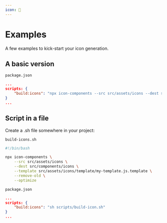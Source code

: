 ```yaml
---
icon: 🚀
---
```


# Examples

A few examples to kick-start your icon generation.


## A basic version

`package.json`

```json
...
scripts: {
    "build:icons": "npx icon-components --src src/assets/icons --dest src/components/icons --type vue"
}
...
```

## Script in a file

Create a .sh file somewhere in your project:

`build-icons.sh`

```bash
#!/bin/bash

npx icon-components \
    --src src/assets/icons \
    --dest src/components/icons \
    --template src/assets/icons/template/my-template.js.template \
    --remove-old \
    --optimize
```

`package.json`
```json
...
scripts: {
    "build:icons": "sh scripts/build-icon.sh"
}
...
```
